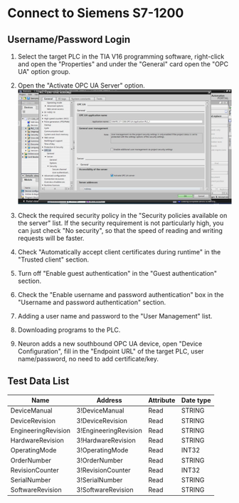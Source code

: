# Connect to Siemens S7-1200

## Username/Password Login

1. Select the target PLC in the TIA V16 programming software, right-click and open the "Properties" and under the "General" card open the "OPC UA" option group.

2. Open the "Activate OPC UA Server" option.
![](./assets/s71200-1_en.jpg)

3. Check the required security policy in the "Security policies available on the server" list. If the security requirement is not particularly high, you can just check "No security", so that the speed of reading and writing requests will be faster.

4. Check "Automatically accept client certificates during runtime" in the "Trusted client" section.

5. Turn off "Enable guest authentication" in the "Guest authentication" section.

6. Check the "Enable username and password authentication" box in the "Username and password authentication" section.

7. Adding a user name and password to the "User Management" list.

8. Downloading programs to the PLC.

9. Neuron adds a new southbound OPC UA device, open "Device Configuration", fill in the "Endpoint URL" of the target PLC, user name/password, no need to add certificate/key.

## Test Data List

|  Name               |  Address                 | Attribute | Date type   |
| ------------------- | --------------------- | ---- | ------ |
| DeviceManual        | 3!DeviceManual        | Read | STRING |
| DeviceRevision      | 3!DeviceRevision      | Read | STRING |
| EngineeringRevision | 3!EngineeringRevision | Read | STRING |
| HardwareRevision    | 3!HardwareRevision    | Read | STRING |
| OperatingMode       | 3!OperatingMode       | Read | INT32  |
| OrderNumber         | 3!OrderNumber         | Read | STRING |
| RevisionCounter     | 3!RevisionCounter     | Read | INT32  |
| SerialNumber        | 3!SerialNumber        | Read | STRING |
| SoftwareRevision    | 3!SoftwareRevision    | Read | STRING |


